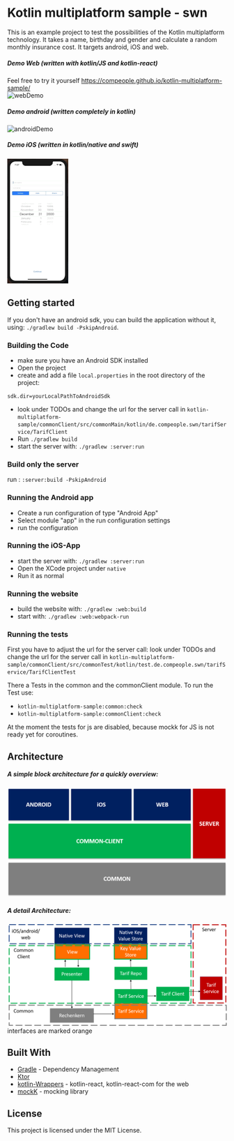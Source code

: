 # Kotlin multiplatform sample - swn 

This is an example project to test the possibilities of the Kotlin multiplatform technology. 
It takes a name, birthday and gender and calculate a random monthly insurance cost.
It targets android, iOS and web.

##### Demo Web  (written with kotlin/JS and kotlin-react)
Feel free to try it yourself https://compeople.github.io/kotlin-multiplatform-sample/ \
![webDemo](art/webAppGifLow.gif)

##### Demo android (written completely in kotlin) 
![androidDemo](art/androidAppGif.gif)

##### Demo iOS (written in kotlin/native and swift)
![iOSDemo](art/iOSAppGif.gif)

## Getting started

If you don't have an android sdk, you can build the application without it, using: `./gradlew build -PskipAndroid`.

### Building the Code

+ make sure you have an Android SDK installed
+ Open the project
+ create and add a file `local.properties` in the root directory of the project:
```sbtshell
sdk.dir=yourLocalPathToAndroidSdk
```
+ look under TODOs and change the url for the server call in `kotlin-multiplatform-sample/commonClient/src/commonMain/kotlin/de.compeople.swn/tarifService/TarifClient`
+ Run `./gradlew build`
+ start the server with: `./gradlew :server:run`

### Build only the server

run : `:server:build -PskipAndroid`

### Running the Android app

+ Create a run configuration of type "Android App"
+ Select module "app" in the run configuration settings
+ run the configuration

### Running the iOS-App

+ start the server with: `./gradlew :server:run`
+ Open the XCode project under `native`
+ Run it as normal

### Running the website

+ build the website with: `./gradlew :web:build`
+ start with: `./gradlew :web:webpack-run`

### Running the tests
First you have to adjust the url for the server call: 
look under TODOs and change the url for the server call in 
`kotlin-multiplatform-sample/commonClient/src/commonTest/kotlin/test.de.compeople.swn/tarifService/TarifClientTest`
                                                      
There a Tests in the common and the commonClient module. To run the Test use: 
+ `kotlin-multiplatform-sample:common:check`
+ `kotlin-multiplatform-sample:commonClient:check`

At the moment the tests for js are disabled, because mockk for JS is not ready yet for coroutines.

## Architecture
##### A simple block architecture for a quickly overview:
![blockarchitecture](art/BlockArchitecture.png)

##### A detail Architecture: 
![Architekture](art/ArchitectureBold.png)
interfaces are marked orange


## Built With
+ [Gradle](https://gradle.org/) - Dependency Management
+ [Ktor](https://ktor.io/)
+ [kotlin-Wrappers](https://github.com/JetBrains/kotlin-wrappers) - kotlin-react, kotlin-react-com for the web
+ [mockK](https://mockk.io/) - mocking library 

## License
This project is licensed under the MIT License.
